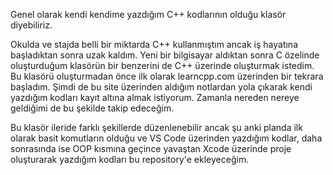 Genel olarak kendi kendime yazdığım C++ kodlarının olduğu klasör diyebiliriz.

Okulda ve stajda belli bir miktarda C++ kullanmıştım ancak iş hayatına başladıktan sonra uzak kaldım. Yeni bir bilgisayar aldıktan sonra C özelinde oluşturduğum klasörün bir benzerini de C++ üzerinde oluşturmak istedim. Bu klasörü oluşturmadan önce ilk olarak learncpp.com üzerinden bir tekrara başladım. Şimdi de bu site üzerinden aldığım notlardan yola çıkarak kendi yazdığım kodları kayıt altına almak istiyorum. Zamanla nereden nereye geldiğimi de bu şekilde takip edeceğim.

Bu klasör ileride farklı şekillerde düzenlenebilir ancak şu anki planda ilk olarak basit komutların olduğu ve VS Code üzerinden yazdığım kodlar, daha sonrasında ise OOP kısmına geçince yavaştan Xcode üzerinde proje oluşturarak yazdığım kodları bu repository'e ekleyeceğim. 